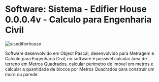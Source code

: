 # Software: Sistema - Edifier House 0.0.0.4v - Calculo para Engenharia Civil

![sisedifierhouse](https://repository-images.githubusercontent.com/865048136/b47fc1fb-1410-42e6-a1f7-f330b96b6989)

Software desenvolvido em Object Pascal, desenvolvido para Metragem e Calculo para Engenharia Civil, no software é possível calcular área de terreno em Metros Quadrados, calcular perímetro de imóvel em metros e calcular a quantidade de blocos por Metros Quadrados para construir um muro ou parede.
